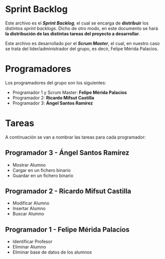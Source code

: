 # Sprint Backlog
Este archivo es el ***Sprint Backlog***, el cual se encarga de **distribuir** los distintos *sprint backlogs*.
Dicho de otro modo, en este documento se hará **la distribución de las distintas tareas del proyecto a desarrollar**.

Este archivo es desarrollado por el ***Scrum Master***, el cual, en nuestro
caso se trata del lider/administrador del grupo, es decir, Felipe Mérida Palacios.
# Programadores
Los programadores del grupo son los siguientes:
* Programador 1 y Scrum Master: **Felipe Mérida Palacios**
* Programador 2: **Ricardo Mifsut Castilla**
* Programador 3: **Ángel Santos Ramírez**
# Tareas
A continuación se van a nombrar las tareas para cada programador:
## Programador 3 - Ángel Santos Ramírez
* Mostrar Alumno
* Cargar en un fichero binario
* Guardar en un fichero binario
## Programador 2 - Ricardo Mifsut Castilla
* Modificar Alumno
* Insertar Alumno
* Buscar Alumno
## Programador 1 - Felipe Mérida Palacios
* Identificar Profesor
* Eliminar Alumno
* Eliminar base de datos de los alumnos
